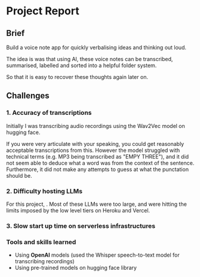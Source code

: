 # Project Report

## Brief

Build a voice note app for quickly verbalising ideas and thinking out loud.

The idea is was that using AI, these voice notes can be transcribed, summarised, labelled and sorted into a helpful folder system.

So that it is easy to recover these thoughts again later on.


## Challenges

### 1. Accuracy of transcriptions

Initially I was transcribing audio recordings using the Wav2Vec model on hugging face.

If you were very articulate with your speaking, you could get reasonably acceptable transcriptions from this. However the model struggled with technical terms (e.g. MP3 being transcribed as "EMPY THREE"), and it did not seem able to deduce what a word was from the context of the sentence. Furthermore, it did not make any attempts to guess at what the punctation should be.


### 2. Difficulty hosting LLMs

For this project, . Most of these LLMs were too large, and were hitting the limits imposed by the low level tiers on Heroku and Vercel.


### 3. Slow start up time on serverless infrastructures




### Tools and skills learned

- Using **OpenAI** models (used the Whisper speech-to-text model for transcribing recordings)
- Using pre-trained models on hugging face library
